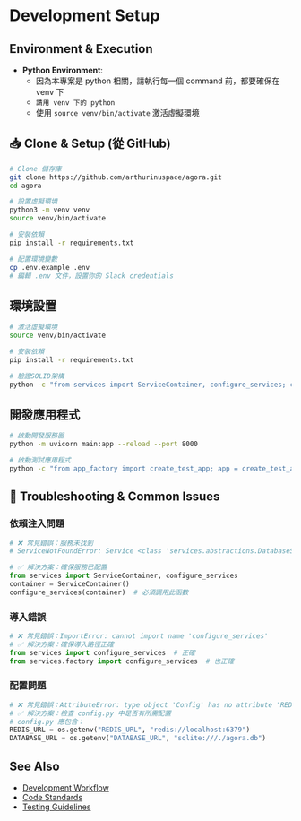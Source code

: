 # Development Setup

## Environment & Execution

- **Python Environment**: 
  - 因為本專案是 python 相關，請執行每一個 command 前，都要確保在 venv 下
  - `請用 venv 下的 python`
  - 使用 `source venv/bin/activate` 激活虛擬環境

## 📥 Clone & Setup (從 GitHub)

```bash
# Clone 儲存庫
git clone https://github.com/arthurinuspace/agora.git
cd agora

# 設置虛擬環境
python3 -m venv venv
source venv/bin/activate

# 安裝依賴
pip install -r requirements.txt

# 配置環境變數
cp .env.example .env
# 編輯 .env 文件，設置你的 Slack credentials
```

## 環境設置

```bash
# 激活虛擬環境
source venv/bin/activate

# 安裝依賴
pip install -r requirements.txt

# 驗證SOLID架構
python -c "from services import ServiceContainer, configure_services; container = ServiceContainer(); configure_services(container); print('✅ SOLID架構配置成功')"
```

## 開發應用程式

```bash
# 啟動開發服務器
python -m uvicorn main:app --reload --port 8000

# 啟動測試應用程式
python -c "from app_factory import create_test_app; app = create_test_app(); print('✅ 測試應用程式創建成功')"
```

## 🔧 Troubleshooting & Common Issues

### 依賴注入問題

```python
# ❌ 常見錯誤：服務未找到
# ServiceNotFoundError: Service <class 'services.abstractions.DatabaseService'> not found

# ✅ 解決方案：確保服務已配置
from services import ServiceContainer, configure_services
container = ServiceContainer()
configure_services(container)  # 必須調用此函數
```

### 導入錯誤

```python
# ❌ 常見錯誤：ImportError: cannot import name 'configure_services'
# ✅ 解決方案：確保導入路徑正確
from services import configure_services  # 正確
from services.factory import configure_services  # 也正確
```

### 配置問題

```python
# ❌ 常見錯誤：AttributeError: type object 'Config' has no attribute 'REDIS_URL'
# ✅ 解決方案：檢查 config.py 中是否有所需配置
# config.py 應包含：
REDIS_URL = os.getenv("REDIS_URL", "redis://localhost:6379")
DATABASE_URL = os.getenv("DATABASE_URL", "sqlite:///./agora.db")
```

## See Also

- [Development Workflow](workflow.md)
- [Code Standards](standards.md)
- [Testing Guidelines](../testing/guidelines.md)